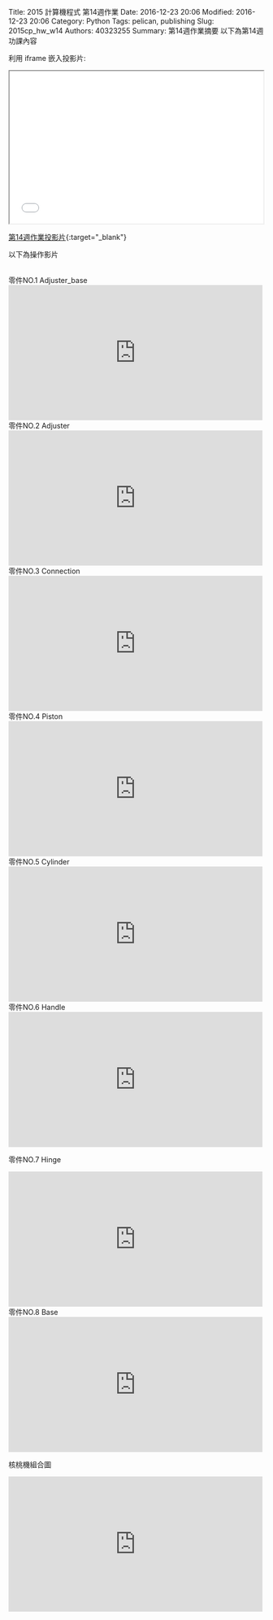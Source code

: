 Title: 2015 計算機程式 第14週作業
Date: 2016-12-23 20:06
Modified: 2016-12-23 20:06
Category: Python
Tags: pelican, publishing
Slug: 2015cp_hw_w14
Authors: 40323255
Summary: 第14週作業摘要
以下為第14週功課內容

利用 iframe 嵌入投影片:

<iframe src="40323255_cp_w14.html" width="500" height="300"></iframe>

[第14週作業投影片](40323255_cp_w14.html){:target="_blank"}
<br/>
<p>以下為操作影片<p>
<br/>
零件NO.1   Adjuster_base  

<iframe src="https://player.vimeo.com/video/150089138" width="500" height="266" frameborder="0" webkitallowfullscreen mozallowfullscreen allowfullscreen></iframe>  

<br/>
零件NO.2   Adjuster 

<iframe src="https://player.vimeo.com/video/150088678" width="500" height="266" frameborder="0" webkitallowfullscreen mozallowfullscreen allowfullscreen></iframe>  

<br/>
零件NO.3   Connection

<iframe src="https://player.vimeo.com/video/150088784" width="500" height="266" frameborder="0" webkitallowfullscreen mozallowfullscreen allowfullscreen></iframe>  

<br/>
零件NO.4   Piston

<iframe src="https://player.vimeo.com/video/150088516" width="500" height="266" frameborder="0" webkitallowfullscreen mozallowfullscreen allowfullscreen></iframe>  

<br/>
零件NO.5   Cylinder

<iframe src="https://player.vimeo.com/video/150087971" width="500" height="266" frameborder="0" webkitallowfullscreen mozallowfullscreen allowfullscreen></iframe>  

<br/>
零件NO.6   Handle

<iframe src="https://player.vimeo.com/video/150088928" width="500" height="266" frameborder="0" webkitallowfullscreen mozallowfullscreen allowfullscreen></iframe> 


<br/>

零件NO.7   Hinge

<iframe src="https://player.vimeo.com/video/150088203" width="500" height="266" frameborder="0" webkitallowfullscreen mozallowfullscreen allowfullscreen></iframe>  

<br/>
零件NO.8   Base

<iframe src="https://player.vimeo.com/video/150087650" width="500" height="266" frameborder="0" webkitallowfullscreen mozallowfullscreen allowfullscreen></iframe>  

<br/>

核桃機組合圖

<iframe src="https://player.vimeo.com/video/150322692" width="500" height="266" frameborder="0" webkitallowfullscreen mozallowfullscreen allowfullscreen></iframe>  